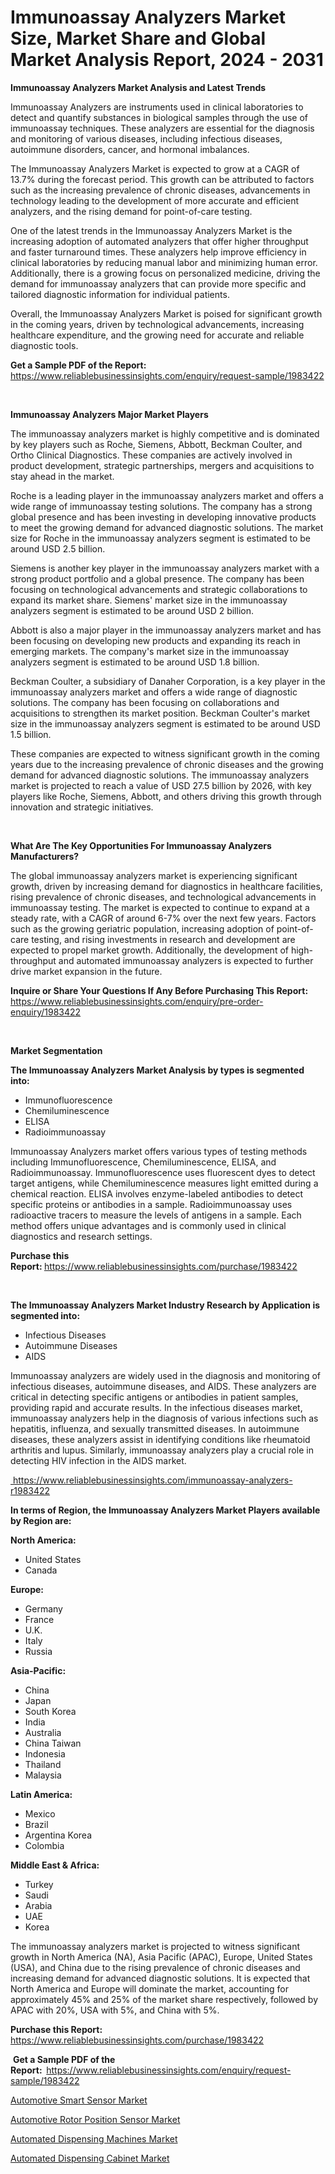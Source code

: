 <p><h1>Immunoassay Analyzers Market Size, Market Share and Global Market Analysis Report, 2024 - 2031</h1></p><p><strong>Immunoassay Analyzers Market Analysis and Latest Trends</strong></p>
<p><p>Immunoassay Analyzers are instruments used in clinical laboratories to detect and quantify substances in biological samples through the use of immunoassay techniques. These analyzers are essential for the diagnosis and monitoring of various diseases, including infectious diseases, autoimmune disorders, cancer, and hormonal imbalances. </p><p>The Immunoassay Analyzers Market is expected to grow at a CAGR of 13.7% during the forecast period. This growth can be attributed to factors such as the increasing prevalence of chronic diseases, advancements in technology leading to the development of more accurate and efficient analyzers, and the rising demand for point-of-care testing. </p><p>One of the latest trends in the Immunoassay Analyzers Market is the increasing adoption of automated analyzers that offer higher throughput and faster turnaround times. These analyzers help improve efficiency in clinical laboratories by reducing manual labor and minimizing human error. Additionally, there is a growing focus on personalized medicine, driving the demand for immunoassay analyzers that can provide more specific and tailored diagnostic information for individual patients. </p><p>Overall, the Immunoassay Analyzers Market is poised for significant growth in the coming years, driven by technological advancements, increasing healthcare expenditure, and the growing need for accurate and reliable diagnostic tools.</p></p>
<p><strong>Get a Sample PDF of the Report:&nbsp;</strong> <a href="https://www.reliablebusinessinsights.com/enquiry/request-sample/1983422">https://www.reliablebusinessinsights.com/enquiry/request-sample/1983422</a></p>
<p>&nbsp;</p>
<p><strong>Immunoassay Analyzers Major Market Players</strong></p>
<p><p>The immunoassay analyzers market is highly competitive and is dominated by key players such as Roche, Siemens, Abbott, Beckman Coulter, and Ortho Clinical Diagnostics. These companies are actively involved in product development, strategic partnerships, mergers and acquisitions to stay ahead in the market.</p><p>Roche is a leading player in the immunoassay analyzers market and offers a wide range of immunoassay testing solutions. The company has a strong global presence and has been investing in developing innovative products to meet the growing demand for advanced diagnostic solutions. The market size for Roche in the immunoassay analyzers segment is estimated to be around USD 2.5 billion.</p><p>Siemens is another key player in the immunoassay analyzers market with a strong product portfolio and a global presence. The company has been focusing on technological advancements and strategic collaborations to expand its market share. Siemens' market size in the immunoassay analyzers segment is estimated to be around USD 2 billion.</p><p>Abbott is also a major player in the immunoassay analyzers market and has been focusing on developing new products and expanding its reach in emerging markets. The company's market size in the immunoassay analyzers segment is estimated to be around USD 1.8 billion.</p><p>Beckman Coulter, a subsidiary of Danaher Corporation, is a key player in the immunoassay analyzers market and offers a wide range of diagnostic solutions. The company has been focusing on collaborations and acquisitions to strengthen its market position. Beckman Coulter's market size in the immunoassay analyzers segment is estimated to be around USD 1.5 billion.</p><p>These companies are expected to witness significant growth in the coming years due to the increasing prevalence of chronic diseases and the growing demand for advanced diagnostic solutions. The immunoassay analyzers market is projected to reach a value of USD 27.5 billion by 2026, with key players like Roche, Siemens, Abbott, and others driving this growth through innovation and strategic initiatives.</p></p>
<p>&nbsp;</p>
<p><strong>What Are The Key Opportunities For Immunoassay Analyzers Manufacturers?</strong></p>
<p><p>The global immunoassay analyzers market is experiencing significant growth, driven by increasing demand for diagnostics in healthcare facilities, rising prevalence of chronic diseases, and technological advancements in immunoassay testing. The market is expected to continue to expand at a steady rate, with a CAGR of around 6-7% over the next few years. Factors such as the growing geriatric population, increasing adoption of point-of-care testing, and rising investments in research and development are expected to propel market growth. Additionally, the development of high-throughput and automated immunoassay analyzers is expected to further drive market expansion in the future.</p></p>
<p><strong>Inquire or Share Your Questions If Any Before Purchasing This Report:</strong> <a href="https://www.reliablebusinessinsights.com/enquiry/pre-order-enquiry/1983422">https://www.reliablebusinessinsights.com/enquiry/pre-order-enquiry/1983422</a></p>
<p>&nbsp;</p>
<p><strong>Market Segmentation</strong></p>
<p><strong>The Immunoassay Analyzers Market Analysis by types is segmented into:</strong></p>
<p><ul><li>Immunofluorescence</li><li>Chemiluminescence</li><li>ELISA</li><li>Radioimmunoassay</li></ul></p>
<p><p>Immunoassay Analyzers market offers various types of testing methods including Immunofluorescence, Chemiluminescence, ELISA, and Radioimmunoassay. Immunofluorescence uses fluorescent dyes to detect target antigens, while Chemiluminescence measures light emitted during a chemical reaction. ELISA involves enzyme-labeled antibodies to detect specific proteins or antibodies in a sample. Radioimmunoassay uses radioactive tracers to measure the levels of antigens in a sample. Each method offers unique advantages and is commonly used in clinical diagnostics and research settings.</p></p>
<p><strong>Purchase this Report:&nbsp;</strong><a href="https://www.reliablebusinessinsights.com/purchase/1983422">https://www.reliablebusinessinsights.com/purchase/1983422</a></p>
<p>&nbsp;</p>
<p><strong>The Immunoassay Analyzers Market Industry Research by Application is segmented into:</strong></p>
<p><ul><li>Infectious Diseases</li><li>Autoimmune Diseases</li><li>AIDS</li></ul></p>
<p><p>Immunoassay analyzers are widely used in the diagnosis and monitoring of infectious diseases, autoimmune diseases, and AIDS. These analyzers are critical in detecting specific antigens or antibodies in patient samples, providing rapid and accurate results. In the infectious diseases market, immunoassay analyzers help in the diagnosis of various infections such as hepatitis, influenza, and sexually transmitted diseases. In autoimmune diseases, these analyzers assist in identifying conditions like rheumatoid arthritis and lupus. Similarly, immunoassay analyzers play a crucial role in detecting HIV infection in the AIDS market.</p></p>
<p><a href="https://www.reliablebusinessinsights.com/immunoassay-analyzers-r1983422">&nbsp;https://www.reliablebusinessinsights.com/immunoassay-analyzers-r1983422</a></p>
<p><strong>In terms of Region, the Immunoassay Analyzers Market Players available by Region are:</strong></p>
<p>
    <p> <strong> North America: </strong>
        <ul>
            <li>United States</li>
            <li>Canada</li>
        </ul>
        </p> 
    <p> <strong> Europe: </strong>
        <ul>
            <li>Germany</li>
            <li>France</li>
            <li>U.K.</li>
            <li>Italy</li>
            <li>Russia</li>
        </ul>
        </p> 
    <p> <strong> Asia-Pacific: </strong>
        <ul>
            <li>China</li>
            <li>Japan</li>
            <li>South Korea</li>
            <li>India</li>
            <li>Australia</li>
            <li>China Taiwan</li>
            <li>Indonesia</li>
            <li>Thailand</li>
            <li>Malaysia</li>
        </ul>
        </p> 
    <p> <strong> Latin America: </strong>
        <ul>
            <li>Mexico</li>
            <li>Brazil</li>
            <li>Argentina Korea</li>
            <li>Colombia</li>
        </ul>
        </p> 
    <p> <strong> Middle East & Africa: </strong>
        <ul>
            <li>Turkey</li>
            <li>Saudi</li>
            <li>Arabia</li>
            <li>UAE</li>
            <li>Korea</li>
        </ul>
    </p>
    </p>
<p><p>The immunoassay analyzers market is projected to witness significant growth in North America (NA), Asia Pacific (APAC), Europe, United States (USA), and China due to the rising prevalence of chronic diseases and increasing demand for advanced diagnostic solutions. It is expected that North America and Europe will dominate the market, accounting for approximately 45% and 25% of the market share respectively, followed by APAC with 20%, USA with 5%, and China with 5%.</p></p>
<p><strong>Purchase this Report: </strong><a href="https://www.reliablebusinessinsights.com/purchase/1983422">https://www.reliablebusinessinsights.com/purchase/1983422</a></p>
<p>&nbsp;<strong>Get a Sample PDF of the Report:&nbsp;&nbsp;</strong><a href="https://www.reliablebusinessinsights.com/enquiry/request-sample/1983422">https://www.reliablebusinessinsights.com/enquiry/request-sample/1983422</a></p>
<p><strong></strong></p>
<p><p><a href="https://www.linkedin.com/pulse/automotive-smart-sensor-market-research-report-forecast-nrooe?trackingId=0EPxMe%2FHTGWRikkOs5Po9w%3D%3D">Automotive Smart Sensor Market</a></p><p><a href="https://www.linkedin.com/pulse/global-automotive-rotor-position-sensor-market-size-trends-2ia8e?trackingId=vrAfWnfkSiGTSOxCFwXx5g%3D%3D">Automotive Rotor Position Sensor Market</a></p><p><a href="https://github.com/sydneyHaley871/Market-Research-Report-List-1/blob/main/automated-dispensing-machines-market.md">Automated Dispensing Machines Market</a></p><p><a href="https://github.com/widyafarer/Market-Research-Report-List-1/blob/main/automated-dispensing-cabinet-market.md">Automated Dispensing Cabinet Market</a></p></p>